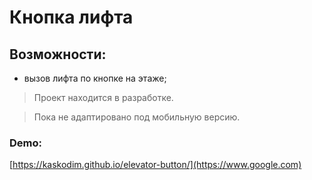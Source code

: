 # Кнопка лифта

## Возможности:

- вызов лифта по кнопке на этаже;

> Проект находится в разработке.

> Пока не адаптировано под мобильную версию.

### Demo: 
[https://kaskodim.github.io/elevator-button/](https://www.google.com)

